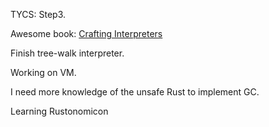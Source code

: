 TYCS: Step3.

Awesome book: [Crafting Interpreters](https://craftinginterpreters.com/contents.html)

Finish tree-walk interpreter.

Working on VM.

  I need more knowledge of the unsafe Rust to implement GC.

  Learning Rustonomicon
